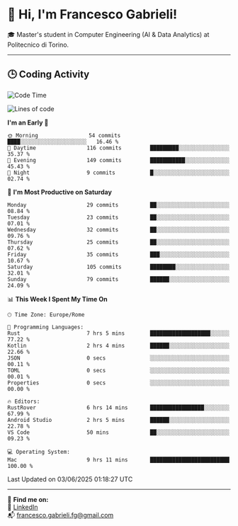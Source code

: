 # 👋 Hi, I'm Francesco Gabrieli!

🎓 Master's student in Computer Engineering (AI & Data Analytics) at Politecnico di Torino.  

---

## 🕒 Coding Activity

<!--START_SECTION:waka-->
![Code Time](http://img.shields.io/badge/Code%20Time-53%20hrs%2019%20mins-blue)

![Lines of code](https://img.shields.io/badge/From%20Hello%20World%20I%27ve%20Written-76.1%20thousand%20lines%20of%20code-blue)

**I'm an Early 🐤** 

```text
🌞 Morning                54 commits          ████░░░░░░░░░░░░░░░░░░░░░   16.46 % 
🌆 Daytime                116 commits         █████████░░░░░░░░░░░░░░░░   35.37 % 
🌃 Evening                149 commits         ███████████░░░░░░░░░░░░░░   45.43 % 
🌙 Night                  9 commits           █░░░░░░░░░░░░░░░░░░░░░░░░   02.74 % 
```
📅 **I'm Most Productive on Saturday** 

```text
Monday                   29 commits          ██░░░░░░░░░░░░░░░░░░░░░░░   08.84 % 
Tuesday                  23 commits          ██░░░░░░░░░░░░░░░░░░░░░░░   07.01 % 
Wednesday                32 commits          ██░░░░░░░░░░░░░░░░░░░░░░░   09.76 % 
Thursday                 25 commits          ██░░░░░░░░░░░░░░░░░░░░░░░   07.62 % 
Friday                   35 commits          ███░░░░░░░░░░░░░░░░░░░░░░   10.67 % 
Saturday                 105 commits         ████████░░░░░░░░░░░░░░░░░   32.01 % 
Sunday                   79 commits          ██████░░░░░░░░░░░░░░░░░░░   24.09 % 
```


📊 **This Week I Spent My Time On** 

```text
🕑︎ Time Zone: Europe/Rome

💬 Programming Languages: 
Rust                     7 hrs 5 mins        ███████████████████░░░░░░   77.22 % 
Kotlin                   2 hrs 4 mins        ██████░░░░░░░░░░░░░░░░░░░   22.66 % 
JSON                     0 secs              ░░░░░░░░░░░░░░░░░░░░░░░░░   00.11 % 
TOML                     0 secs              ░░░░░░░░░░░░░░░░░░░░░░░░░   00.01 % 
Properties               0 secs              ░░░░░░░░░░░░░░░░░░░░░░░░░   00.00 % 

🔥 Editors: 
RustRover                6 hrs 14 mins       █████████████████░░░░░░░░   67.99 % 
Android Studio           2 hrs 5 mins        ██████░░░░░░░░░░░░░░░░░░░   22.78 % 
VS Code                  50 mins             ██░░░░░░░░░░░░░░░░░░░░░░░   09.23 % 

💻 Operating System: 
Mac                      9 hrs 11 mins       █████████████████████████   100.00 % 
```


 Last Updated on 03/06/2025 01:18:27 UTC
<!--END_SECTION:waka-->


---



🔗 **Find me on:**  
💼 [LinkedIn](https://www.linkedin.com/in/francesco-gabrieli)  
📬 francesco.gabrieli.fg@gmail.com  



